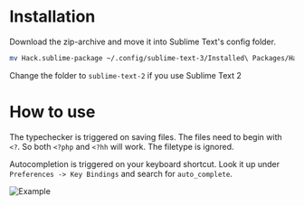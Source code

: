 Installation
============

Download the zip-archive and move it into Sublime Text's config folder.

```bash
mv Hack.sublime-package ~/.config/sublime-text-3/Installed\ Packages/Hack.sublime-package
```
Change the folder to `sublime-text-2` if you use Sublime Text 2


How to use
==========

The typechecker is triggered on saving files. The files need to begin with `<?`. So both `<?php` and `<?hh` will work. The filetype is ignored. 

Autocompletion is triggered on your keyboard shortcut. Look it up under `Preferences -> Key Bindings` and search for `auto_complete`.

![Example](http://i.imgur.com/DaDBlgE.png)
